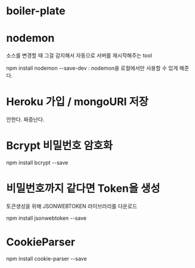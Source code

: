 # boiler-plate

# nodemon

소스를 변경할 때 그걸 감지해서 자동으로 서버를 재시작해주는 tool

npm install nodemon --save-dev : nodemon을 로컬에서만 사용할 수 있게 해준다.

# Heroku 가입 / mongoURI 저장

안한다. 짜증난다.

# Bcrypt 비밀번호 암호화

npm install bcrypt --save

# 비밀번호까지 같다면 Token을 생성

토큰생성을 위해 JSONWEBTOKEN 라이브러리를 다운로드

npm install jsonwebtoken --save


# CookieParser

npm install cookie-parser --save